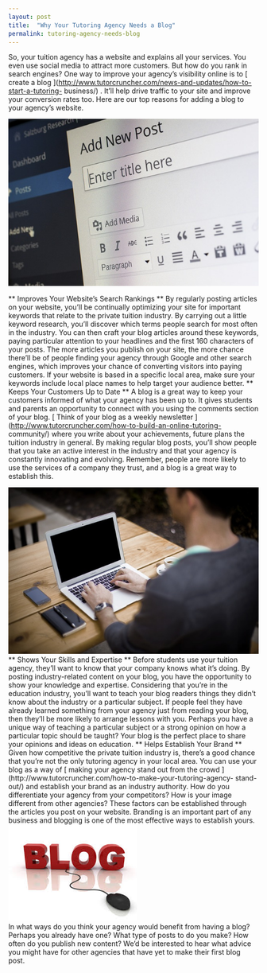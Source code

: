 ```yaml
---
layout: post
title:  "Why Your Tutoring Agency Needs a Blog"
permalink: tutoring-agency-needs-blog
---
```

So, your tuition agency has a website and explains all your services. You even
use social media to attract more customers. But how do you rank in search
engines? One way to improve your agency’s visibility online is to [ create a
blog ](http://www.tutorcruncher.com/news-and-updates/how-to-start-a-tutoring-
business/) . It’ll help drive traffic to your site and improve your conversion
rates too. Here are our top reasons for adding a blog to your agency’s
website.

<div class="img-holder full-width">
   <img src="/img/blogs/wordpress-265132_640.jpg" alt-text="wordpress-blogging"/>
</div>

** Improves Your Website’s
Search Rankings ** By regularly posting articles on your website, you’ll be
continually optimizing your site for important keywords that relate to the
private tuition industry. By carrying out a little keyword research, you’ll
discover which terms people search for most often in the industry. You can
then craft your blog articles around these keywords, paying particular
attention to your headlines and the first 160 characters of your posts. The
more articles you publish on your site, the more chance there’ll be of people
finding your agency through Google and other search engines, which improves
your chance of converting visitors into paying customers. If your website is
based in a specific local area, make sure your keywords include local place
names to help target your audience better. ** Keeps Your Customers Up to Date
** A blog is a great way to keep your customers informed of what your agency
has been up to. It gives students and parents an opportunity to connect with
you using the comments section of your blog. [ Think of your blog as a weekly
newsletter ](http://www.tutorcruncher.com/how-to-build-an-online-tutoring-
community/) where you write about your achievements, future plans the tuition
industry in general. By making regular blog posts, you’ll show people that you
take an active interest in the industry and that your agency is constantly
innovating and evolving. Remember, people are more likely to use the services
of a company they trust, and a blog is a great way to establish this.
<div class="img-holder full-width">
   <img src="/img/blogs/blogging-336376_640.jpg" alt-text="blogging"/>
</div> ** Shows Your Skills and
Expertise ** Before students use your tuition agency, they’ll want to know
that your company knows what it’s doing. By posting industry-related content
on your blog, you have the opportunity to show your knowledge and expertise.
Considering that you’re in the education industry, you’ll want to teach your
blog readers things they didn’t know about the industry or a particular
subject. If people feel they have already learned something from your agency
just from reading your blog, then they’ll be more likely to arrange lessons
with you. Perhaps you have a unique way of teaching a particular subject or a
strong opinion on how a particular topic should be taught? Your blog is the
perfect place to share your opinions and ideas on education. ** Helps
Establish Your Brand ** Given how competitive the private tuition industry is,
there’s a good chance that you’re not the only tutoring agency in your local
area. You can use your blog as a way of [ making your agency stand out from
the crowd ](http://www.tutorcruncher.com/how-to-make-your-tutoring-agency-
stand-out/) and establish your brand as an industry authority. How do you
differentiate your agency from your competitors? How is your image different
from other agencies? These factors can be established through the articles you
post on your website. Branding is an important part of any business and
blogging is one of the most effective ways to establish yours.
<div class="img-holder full-width">
   <img src="/img/blogs/image_blog.jpg" alt-text="start_blogging"/>
</div> In what ways do you think your agency
would benefit from having a blog? Perhaps you already have one? What type of
posts to do you make? How often do you publish new content? We’d be interested
to hear what advice you might have for other agencies that have yet to make
their first blog post.
